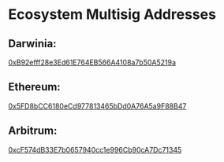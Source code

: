 # Ecosystem Multisig Addresses

## Darwinia: 
[0xB92efff28e3Ed61E764EB566A4108a7b50A5219a](https://darwinia.subscan.io/account/0xB92efff28e3Ed61E764EB566A4108a7b50A5219a)

## Ethereum:
[0x5FD8bCC6180eCd977813465bDd0A76A5a9F88B47](https://etherscan.io/address/0x5FD8bCC6180eCd977813465bDd0A76A5a9F88B47)

## Arbitrum:
[0xcF574dB33E7b0657940cc1e996Cb90cA7Dc71345](https://arbiscan.io/address/0xcF574dB33E7b0657940cc1e996Cb90cA7Dc71345)
